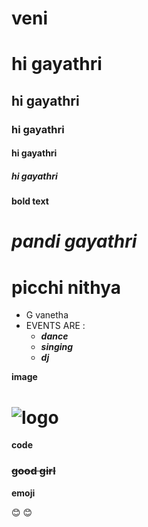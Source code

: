 # veni
# hi gayathri
## hi gayathri
### hi gayathri
#### hi gayathri
##### hi gayathri
**bold text**
# ***pandi gayathri***
# ****picchi nithya****
- G  vanetha
- EVENTS ARE :
     * ***dance***
     * ***singing***
     * ***dj***
      
**image**
# ![logo](https://secureservercdn.net/192.169.221.188/d82.4b6.myftpupload.com/wp-content/uploads/2018/09/o-FRIENDSHIP-facebook-620x330.jpg)

**code**

### ~~good girl~~
**emoji**

😊 :blush:
